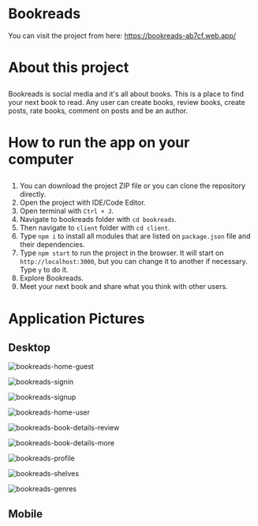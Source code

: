 # Bookreads

You can visit the project from here: https://bookreads-ab7cf.web.app/

# <p id="about">About this project</p>

Bookreads is social media and it's all about books. This is a place to find your next book to read. Any user can create books, review books, create posts, rate books, comment on posts and be an author.

# <p id="howtorun">How to run the app on your computer</p>

1. You can download the project ZIP file or you can clone the repository directly.
2. Open the project with IDE/Code Editor.
3. Open terminal with `Ctrl + J`.
4. Navigate to bookreads folder with `cd bookreads`.
4. Then navigate to `client` folder with `cd client`.
5. Type `npm i` to install all modules that are listed on `package.json` file and their dependencies.
6. Type `npm start` to run the project in the browser. It will start on `http://localhost:3000`, but you can change it to another if necessary. Type `y` to do it.
7. Explore Bookreads.
8. Meet your next book and share what you think with other users.


# <p id="applicationpictures">Application Pictures</p>

## Desktop

![bookreads-home-guest](https://user-images.githubusercontent.com/95768526/191563156-02f70067-ee82-47f1-8980-a8f5af283b4f.png)

![bookreads-signin](https://user-images.githubusercontent.com/95768526/191563181-17ca8596-df5a-4d47-b8a4-f7549035d1e9.png)

![bookreads-signup](https://user-images.githubusercontent.com/95768526/191563187-b9fd658d-90b4-4277-946f-c7c9af59720c.png)

![bookreads-home-user](https://user-images.githubusercontent.com/95768526/191563242-7bb3943f-e6b6-48bb-9660-af618a465bf6.png)

![bookreads-book-details-review](https://user-images.githubusercontent.com/95768526/191563267-21319ebf-8bb6-4e80-a3a5-4a9b611638b3.png)

![bookreads-book-details-more](https://user-images.githubusercontent.com/95768526/191564338-ca5f61c6-2140-49bb-9604-b93548fdf284.png)

![bookreads-profile](https://user-images.githubusercontent.com/95768526/191563279-e7cb86c3-cfd8-4dfe-8277-b04cd138f691.png)

![bookreads-shelves](https://user-images.githubusercontent.com/95768526/191563295-f4b0d40c-60b7-4533-9309-d41e75268dd4.png)

![bookreads-genres](https://user-images.githubusercontent.com/95768526/191563303-148d9e4c-55b9-4a62-82ee-31175317768a.png)

## Mobile
